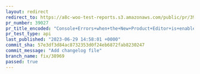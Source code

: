 ```yaml
---
layout: redirect
redirect_to: https://a8c-woo-test-reports.s3.amazonaws.com/public/pr/39027/api/index.html
pr_number: 39027
pr_title_encoded: "Console+Errors+when+the+New+Product+Editor+is+enabled"
pr_test_type: api
last_published: "2023-06-29 14:58:01 +0000"
commit_sha: 57e3df3d84ac8732353d0f24eb6872fab8230247
commit_message: "Add changelog file"
branch_name: fix/38969
passed: true
---
```

